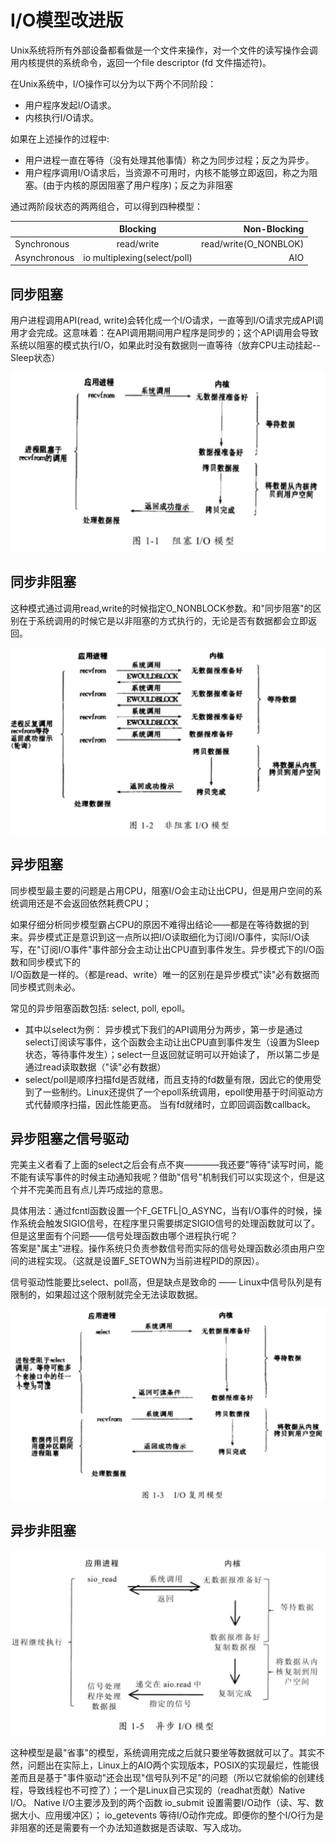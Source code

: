 # I/O模型改进版

Unix系统将所有外部设备都看做是一个文件来操作，对一个文件的读写操作会调用内核提供的系统命令，返回一个file descriptor \(fd 文件描述符\)。

在Unix系统中，I/O操作可以分为以下两个不同阶段：

* 用户程序发起I/O请求。
* 内核执行I/O请求。

如果在上述操作的过程中:

* 用户进程一直在等待（没有处理其他事情）称之为同步过程；反之为异步。
* 用户程序调用I/O请求后，当资源不可用时，内核不能够立即返回，称之为阻塞。\(由于内核的原因阻塞了用户程序\)；反之为非阻塞

通过两阶段状态的两两组合，可以得到四种模型：

|  | Blocking | Non-Blocking |
| :--- | :---: | ---: |
| Synchronous | read/write | read/write\(O\_NONBLOK\) |
| Asynchronous | io multiplexing\(select/poll\) | AIO |

## 同步阻塞

用户进程调用API\(read, write\)会转化成一个I/O请求，一直等到I/O请求完成API调用才会完成。这意味着：在API调用期间用户程序是同步的；这个API调用会导致系统以阻塞的模式执行I/O，如果此时没有数据则一直等待（放弃CPU主动挂起--Sleep状态）

![BlockingIO](https://github.com/SwanSpouse/redis_go/blob/master/z_docs/socket/BlockingIO.png?raw=true)

## 同步非阻塞

这种模式通过调用read,write的时候指定O\_NONBLOCK参数。和"同步阻塞"的区别在于系统调用的时候它是以非阻塞的方式执行的，无论是否有数据都会立即返回。

![Non-blockingIO](https://github.com/SwanSpouse/redis_go/blob/master/z_docs/socket/Non-blockingIO.png?raw=true)

## 异步阻塞

同步模型最主要的问题是占用CPU，阻塞I/O会主动让出CPU，但是用户空间的系统调用还是不会返回依然耗费CPU；

如果仔细分析同步模型霸占CPU的原因不难得出结论——都是在等待数据的到来。异步模式正是意识到这一点所以把I/O读取细化为订阅I/O事件，实际I/O读写，在"订阅I/O事件"事件部分会主动让出CPU直到事件发生。异步模式下的I/O函数和同步模式下的  
I/O函数是一样的。（都是read、write）唯一的区别在是异步模式"读"必有数据而同步模式则未必。

常见的异步阻塞函数包括: select, poll, epoll。

* 其中以select为例： 异步模式下我们的API调用分为两步，第一步是通过select订阅读写事件，这个函数会主动让出CPU直到事件发生（设置为Sleep状态，等待事件发生）；select一旦返回就证明可以开始读了， 所以第二步是通过read读取数据（"读"必有数据）
* select/poll是顺序扫描fd是否就绪，而且支持的fd数量有限，因此它的使用受到了一些制约。Linux还提供了一个epoll系统调用，epoll使用基于时间驱动方式代替顺序扫描，因此性能更高。 当有fd就绪时，立即回调函数callback。

## 异步阻塞之信号驱动

完美主义者看了上面的select之后会有点不爽————我还要"等待"读写时间，能不能有读写事件的时候主动通知我呢？借助"信号"机制我们可以实现这个，但是这个并不完美而且有点儿弄巧成拙的意思。

具体用法：通过fcntl函数设置一个F\_GETFL\|O\_ASYNC，当有I/O事件的时候，操作系统会触发SIGIO信号，在程序里只需要绑定SIGIO信号的处理函数就可以了。但是这里面有个问题——信号处理函数由哪个进程执行呢？  
答案是"属主"进程。操作系统只负责参数信号而实际的信号处理函数必须由用户空间的进程实现。（这就是设置F\_SETOWN为当前进程PID的原因）。

信号驱动性能要比select、poll高，但是缺点是致命的 —— Linux中信号队列是有限制的，如果超过这个限制就完全无法读取数据。

![IOMultiplexing](https://github.com/SwanSpouse/redis_go/blob/master/z_docs/socket/IOMultiplexing.png?raw=true)

## 异步非阻塞

![AsynchronousIO](https://github.com/SwanSpouse/redis_go/blob/master/z_docs/socket/AsynchronousIO.png?raw=true)

这种模型是最"省事"的模型，系统调用完成之后就只要坐等数据就可以了。其实不然，问题出在实际上，Linux上的AIO两个实现版本，POSIX的实现最烂，性能很差而且是基于"事件驱动"还会出现"信号队列不足"的问题（所以它就偷偷的创建线程，导致线程也不可控了）；一个是Linux自己实现的（readhat贡献）Native I/O。 Native I/O主要涉及到的两个函数 io\_submit 设置需要I/O动作（读、写、数据大小、应用缓冲区）； io\_getevents 等待I/O动作完成。即便你的整个I/O行为是非阻塞的还是需要有一个办法知道数据是否读取、写入成功。

